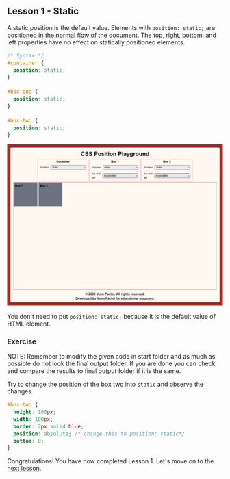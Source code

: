 ## Lesson 1 - Static

A static position is the default value. Elements with `position: static;` are positioned in the normal flow of the document. The top, right, bottom, and left properties have no effect on statically positioned elements.

```css
/* Syntax */
#container {
  position: static;
}

#box-one {
  position: static;
}

#box-two {
  position: static;
}
```

![Position Static Output](../images/static.png)

You don't need to put `position: static;` because it is the default value of HTML element.

### Exercise

NOTE: Remember to modify the given code in start folder and as much as possible do not look the final output folder. If you are done you can check and compare the results to final output folder if it is the same.

Try to change the position of the box two into `static` and observe the changes.

```css
#box-two {
  height: 100px;
  width: 100px;
  border: 2px solid blue;
  position: absolute; /* change this to position: static*/
  bottom: 0;
}
```

Congratulations! You have now completed Lesson 1. Let's move on to the [next lesson](https://github.com/sharproyalz/css-position/blob/main/2_Lesson/README.md#lesson-2---relative).
